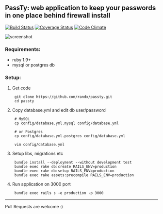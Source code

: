 ## PassTy: web application to keep your passwords in one place behind firewall install 

[![Build Status](https://travis-ci.org/randx/passty.png)](https://travis-ci.org/randx/passty)
[![Coverage Status](https://coveralls.io/repos/randx/passty/badge.png)](https://coveralls.io/r/randx/passty)
[![Code Climate](https://codeclimate.com/github/randx/passty.png)](https://codeclimate.com/github/randx/passty)

![screenshot](https://raw.github.com/randx/passty/master/public/screenshot.png)

### Requirements:

* ruby 1.9+
* mysql or postgres db

### Setup:


1. Get code

        git clone https://github.com/randx/passty.git
        cd passty


2. Copy database.yml and edit db user/password


        # MySQL
        cp config/database.yml.mysql config/database.yml
         
        # or Postgres
        cp config/database.yml.postgres config/database.yml

        vim config/database.yml


3. Setup libs, migrations etc

        bundle install --deployment --without development test
        bundle exec rake db:create RAILS_ENV=production
        bundle exec rake db:setup RAILS_ENV=production
        bundle exec rake assets:precompile RAILS_ENV=production 

4. Run application on 3000 port
        
        bundle exec rails s -e production -p 3000


- - -

Pull Requests are welcome :)
